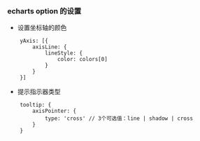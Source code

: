 ### echarts option 的设置
* 设置坐标轴的颜色
```
    yAxis: [{
        axisLine: {
            lineStyle: {
                color: colors[0]
            }
        }
    }]
```
* 提示指示器类型
```
    tooltip: {
        axisPointer: {
            type: 'cross' // 3个可选值：line | shadow | cross
        }
    }
```
    
    